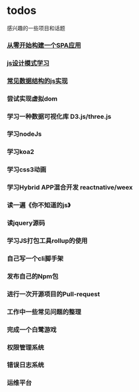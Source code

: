 # todos
感兴趣的一些项目和话题 

### [从零开始构建一个SPA应用](https://github.com/youkinn/spa-demo/wiki)
### [js设计模式学习](https://github.com/youkinn/pattern)
### [常见数据结构的js实现](https://github.com/youkinn/reading)
### 尝试实现虚拟dom
### 学习一种数据可视化库 D3.js/three.js
### 学习nodeJs
### 学习koa2
### 学习css3动画
### 学习Hybrid APP混合开发 reactnative/weex
### 读一遍《你不知道的js》
### 读jquery源码
### 学习JS打包工具rollup的使用
### 自己写一个cli脚手架
### 发布自己的Npm包
### 进行一次开源项目的Pull-request
### 工作中一些常见问题的整理
### 完成一个白鹭游戏

### 权限管理系统
### 错误日志系统
### 运维平台
